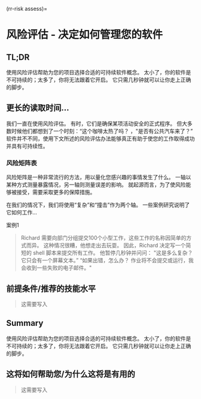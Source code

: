(rr-risk assess)=
# 风险评估 - 决定如何管理您的软件

## TL;DR
使用风险评估帮助为您的项目选择合适的可持续软件概念。 太小了，你的软件是不可持续的；太多了，你将无法跟着它开启。 它只需几秒钟就可以让你走上正确的脚步。

## 更长的读取时间…
我们一直在使用风险评估。 有时，它们是确保某项活动安全的正式程序。 但大多数时候他们都想到了一个时刻：“这个咖啡太热了吗？ ，"是否有公共汽车来了？” 软件并不不同，使用下文所述的风险评估办法能够真正有助于使您的工作取得成功并具有可持续性。

### 风险矩阵表
风险矩阵是一种非常流行的方法，用以量化您感兴趣的事情发生了什么。 一轴以某种方式测量暴露情况，另一轴则测量误差的影响。 就起源而言，为了使风险能够被接受，需要采取更多的保障措施。

在我们的情况下，我们将使用“复杂”和“撞击”作为两个轴。 一些案例研究说明了它如何工作…

案例1

> Richard 需要向部门分组提交100个小型工作，这些工作的名称因简单的方式而异。 这种情况很糟，他想走出去玩耍。 因此，Richard 决定写一个简短的 shell 脚本来提交所有工作。 他暂停几秒钟并问问： "这是多么复杂？ 它只会有一个屏幕文本。” “如果出错，怎么办？ 作业将不会提交或运行，我会收到一些失败的电子邮件。"

## 前提条件/推荐的技能水平
> 这需要写入

## Summary
使用风险评估帮助为您的项目选择合适的可持续软件概念。 太小了，你的软件是不可持续的；太多了，你将无法跟着它开启。 它只需几秒钟就可以让你走上正确的脚步。

## 这将如何帮助您/为什么这将是有用的
> 这需要写入
